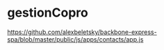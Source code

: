 # gestionCopro
https://github.com/alexbeletsky/backbone-express-spa/blob/master/public/js/apps/contacts/app.js